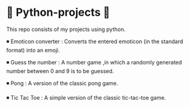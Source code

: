 # 🐍 Python-projects 🐍

This repo consists of my projects using python.

◾ Emoticon converter : Converts the entered emoticon (in the standard format) into an emoji.

◾ Guess the number : A number game ,in which a randomly generated number between 0 and 9 is to be guessed.

◾ Pong : A version of the classic pong game.

◾ Tic Tac Toe : A simple version of the classic tic-tac-toe game.
